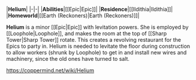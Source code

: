 |**Helium**|
|-|-|
|**Abilities**|[[Epic\|Epic]]|
|**Residence**|[[Ildithia\|Ildithia]]|
|**Homeworld**|[[Earth (Reckoners)\|Earth (Reckoners)]]|

**Helium** is a minor [[Epic\|Epic]] with levitation powers. She is employed by [[Loophole\|Loophole]], and makes the room at the top of [[Sharp Tower\|Sharp Tower]] rotate. This creates a revolving restaurant for the Epics to party in. Helium is needed to levitate the floor during construction to allow workers (shrunk by Loophole) to get in and install new wires and machinery, since the old ones have turned to salt.



https://coppermind.net/wiki/Helium